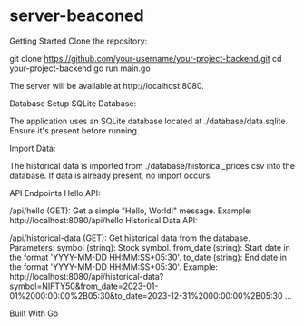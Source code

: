 # server-beaconed

Getting Started
Clone the repository:

git clone https://github.com/your-username/your-project-backend.git
cd your-project-backend
go run main.go

The server will be available at http://localhost:8080.

Database Setup
SQLite Database:

The application uses an SQLite database located at ./database/data.sqlite. Ensure it's present before running.

Import Data:

The historical data is imported from ./database/historical_prices.csv into the database. If data is already present, no import occurs.

API Endpoints
Hello API:

/api/hello (GET): Get a simple "Hello, World!" message.
Example: http://localhost:8080/api/hello
Historical Data API:

/api/historical-data (GET): Get historical data from the database.
Parameters:
symbol (string): Stock symbol.
from_date (string): Start date in the format 'YYYY-MM-DD HH:MM:SS+05:30'.
to_date (string): End date in the format 'YYYY-MM-DD HH:MM:SS+05:30'.
Example: http://localhost:8080/api/historical-data?symbol=NIFTY50&from_date=2023-01-01%2000:00:00%2B05:30&to_date=2023-12-31%2000:00:00%2B05:30
...



Built With
Go
